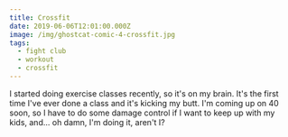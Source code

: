 ```yaml
---
title: Crossfit
date: 2019-06-06T12:01:00.000Z
image: /img/ghostcat-comic-4-crossfit.jpg
tags:
  - fight club
  - workout
  - crossfit
---
```

I started doing exercise classes recently, so it's on my brain. It's the first time I've ever done a class and it's kicking my butt. I'm coming up on 40 soon, so I have to do some damage control if I want to keep up with my kids, and... oh damn, I'm doing it, aren't I?
